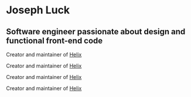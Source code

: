 # Joseph Luck

## Software engineer passionate about design and functional front-end code

Creator and maintainer of [Helix](https://josephluck.gitbooks.io/helix/)

Creator and maintainer of [Helix](https://josephluck.gitbooks.io/helix/)

Creator and maintainer of [Helix](https://josephluck.gitbooks.io/helix/)

Creator and maintainer of [Helix](https://josephluck.gitbooks.io/helix/)
